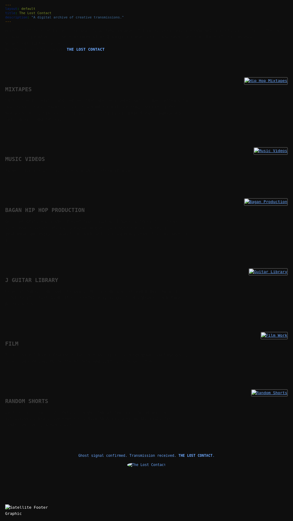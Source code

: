 ```yaml
---
layout: default
title: The Lost Contact
description: "A digital archive of creative transmissions."
---
```


<style>
body {
  background-color: #0e0e0e;
  color: #ffffff;
  font-family: 'Roboto Mono', monospace;
  font-size: 0.8em;
  line-height: 1.6;
  padding: 20px;
  max-width: 960px;
  margin: 0 auto;
}
a {
  color: #6eaaff;
}

/* ===== HERO HEADER ===== */
.hero-header {
  background-color: #0e0e0e;
  display: flex;
  justify-content: center;
  align-items: center;
  padding: 40px 20px;
  border-bottom: 2px solid #444;
}
.hero-content {
  display: flex;
  align-items: center;
  flex-wrap: wrap; /* allows wrapping on small screens */
  gap: 20px;
  text-align: center;
}
.hero-content h1 {
  font-size: 2em;
  margin: 0;
  flex: 1 1 auto;
}
.hero-content img {
  max-height: 170px;
  width: auto;
  flex-shrink: 0;
}
.site-title {
  color: #6eaaff;
  text-decoration: none;
}
.site-title:hover {
  text-decoration: underline;
}

/* ===== SECTIONS ===== */
.section {
  display: flex;
  flex-direction: row;
  align-items: flex-start;
  justify-content: space-between;
  margin-bottom: 80px;
  gap: 40px;
}
.section img {
  max-width: 320px;
  height: auto;
  border: 2px solid #444;
  border-radius: 4px;
}
.small-img {
  max-width: 260px;
  height: auto;
  border: 2px solid #444;
  border-radius: 4px;
}
.section .text {
  flex: 1;
  max-width: 600px;
}
.section h2 {
  font-size: 1.4em;
  color: #444444;
  margin-bottom: 12px;
  font-weight: 600;
}
.section h2 a {
  color: #444444;
  text-decoration: none;
}
.section h2 a:hover {
  text-decoration: underline;
}
.section p {
  margin: 0;
  color: #111111;
}

/* ===== INTRO ===== */
.intro {
  margin-bottom: 80px;
  color: #111111;
}

/* ===== BOTTOM SIGN OFF ===== */
.bottom-signoff {
  display: flex;
  flex-direction: column;
  align-items: center;
  gap: 12px;
  margin: 80px 0 40px;
  color: #6eaaff;
  font-size: 0.9em;
  text-align: center;
}
.bottom-signoff p {
  margin: 0;
}
.bottom-signoff img {
  max-height: 100px;
  width: auto;
  border-radius: 50%;
  border: 0 solid #444;
}

/* ===== BOTTOM GRAPHIC ===== */
.bottom-graphic {
  position: relative;
  width: 100%;
  height: 120px; /* or whatever height you want */
  margin: 0;
  padding: 0;
}
.bottom-graphic img {
  position: absolute;
  bottom: 0;
  left: 0;       /* Changed from right: 0; */
  max-width: 200px;
  height: auto;
  object-fit: contain;
}

/* ===== FOOTER ===== */
footer {
  margin-top: 80px;
  text-align: center;
  /* empty footer as requested */
}

/* ===== MOBILE STYLING ===== */
@media (max-width: 768px) {
  .section {
    flex-direction: column;
    align-items: center;
    text-align: center;
  }
  .section img,
  .small-img {
    max-width: 100%;
  }
  .bottom-graphic {
    height: 80px;
  }
  .bottom-graphic img {
    max-width: 140px;
  }
  .bottom-signoff img {
    max-height: 70px;
  }
}
</style>

<div class="intro">
  <p>Here is the bulk of my creative work from 2002 onwards. I hope everyone has a laugh and connects with life in the best of ways. Hopefully this work endures after I dodge a phaser blast and head into the chasm of the unknown.<br>
  So without further adieu…<br>
  Broadcasting from beyond: <strong style="color:#6eaaff"><a href="https://thelostcontact.github.io/" style="color:#6eaaff; text-decoration: none;">THE LOST CONTACT</a></strong>.</p>
</div>

<div class="section">
  <div class="text">
    <h2><a href="https://thelostcontact.github.io/mixtapes/" target="_blank" rel="noopener noreferrer">MIXTAPES</a></h2>
    <p>Custom blends, edits, and remixes that are re-ordered and trimmed, often with new sounds. Some tracks are built around a sample or song. Something for everyone: lofi, hip hop, instrumentals, film based, mainstream, underground, radio mixes, and remixes.</p>
  </div>
  <a href="https://thelostcontact.github.io/mixtapes/" target="_blank" rel="noopener noreferrer">
    <img src="/assets/img/Clouds.JPG" alt="Hip Hop Mixtapes">
  </a>
</div>

<div class="section">
  <div class="text">
    <h2><a href="https://thelostcontact.github.io/music-videos/" target="_blank" rel="noopener noreferrer">MUSIC VIDEOS</a></h2>
    <p>An eclectic mix of music videos with a splash of anime.</p>
  </div>
  <a href="https://thelostcontact.github.io/music-videos/" target="_blank" rel="noopener noreferrer">
    <img src="/assets/img/MusicVideos.JPG" alt="Music Videos">
  </a>
</div>

<div class="section">
  <div class="text">
    <h2><a href="https://thelostcontact.github.io/bagan/" target="_blank" rel="noopener noreferrer">BAGAN HIP HOP PRODUCTION</a></h2>
    <p>Original beats and rhymes forged from samples (I make no money from these - with good reason!). My rap persona, Bagan, is a soft spoken charming gentleman who enjoys himself too much and is a superspy when it comes down to it.</p>
  </div>
  <a href="https://thelostcontact.github.io/bagan/" target="_blank" rel="noopener noreferrer">
    <img src="/assets/img/Bagan.JPG" alt="Bagan Production">
  </a>
</div>

<div class="section">
  <div class="text">
    <h2><a href="https://thelostcontact.github.io/jguitar/" target="_blank" rel="noopener noreferrer">J GUITAR LIBRARY</a></h2>
    <p>Composed demos from over the years. Not a complete set and I use these to pitch to potential band mates. Hopefully my songwriting improves each time. Beachy vibes.</p>
  </div>
  <a href="https://thelostcontact.github.io/jguitar/" target="_blank" rel="noopener noreferrer">
    <img src="/assets/img/Guitar2.JPG" alt="Guitar Library">
  </a>
</div>

<div class="section">
  <div class="text">
    <h2><a href="https://thelostcontact.github.io/film/" target="_blank" rel="noopener noreferrer">FILM</a></h2>
    <p>Films where I had different roles such as editor, videographer, photographer, actor, and VO guy. Quite the variety and difficult to describe.</p>
  </div>
  <a href="https://thelostcontact.github.io/film/" target="_blank" rel="noopener noreferrer">
    <img src="/assets/img/Film4.JPG" alt="Film Work">
  </a>
</div>

<div class="section">
  <div class="text">
    <h2><a href="https://thelostcontact.github.io/shorts/" target="_blank" rel="noopener noreferrer">RANDOM SHORTS</a></h2>
    <p>Last but not least. Snippets and experimental features including the illustrious Library Guy meme collection that has been in the vault for centuries (well, since 2022).</p>
  </div>
  <a href="https://thelostcontact.github.io/shorts/" target="_blank" rel="noopener noreferrer">
    <img src="/assets/img/Shorts2.JPG" alt="Random Shorts" class="small-img">
  </a>
</div>

<!-- BOTTOM SIGN OFF -->
<div class="bottom-signoff">
  <p>Ghost signal confirmed. Transmission received. <strong><a href="https://thelostcontact.github.io/" style="color:#6eaaff; text-decoration:none;">THE LOST CONTACT</a></strong>.</p>
  <img src="/assets/img/Coconut Master - Lost Contact.PNG" alt="The Lost Contact">
</div>

<!-- BOTTOM GRAPHIC -->
<div class="bottom-graphic">
  <img src="/assets/img/satellite-footer.png" alt="Satellite Footer Graphic">
</div>

<footer>
  <!-- Empty footer as requested -->
</footer>

